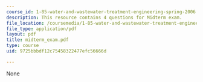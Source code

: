 ```yaml
---
course_id: 1-85-water-and-wastewater-treatment-engineering-spring-2006
description: This resource contains 4 questions for Midterm exam.
file_location: /coursemedia/1-85-water-and-wastewater-treatment-engineering-spring-2006/9725bbbdf12c75458322477efc56666d_midterm_exam.pdf
file_type: application/pdf
layout: pdf
title: midterm_exam.pdf
type: course
uid: 9725bbbdf12c75458322477efc56666d

---
```

None